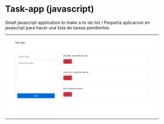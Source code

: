 <!-- header -->
# Task-app (javascript)

Small javascript application to make a to-do list / Pequeña aplicacion en javascript para hacer una lista de tareas pendientes

---

![product-app imagen](screenshot.png "screenshot")

---
